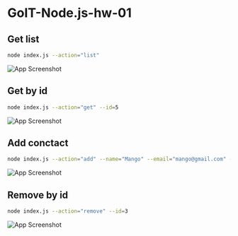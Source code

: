 
# GoIT-Node.js-hw-01 



##  Get list
```sh
node index.js --action="list"  
```
![App Screenshot](https://i.ibb.co/YQqYGkG/list.jpg)


## Get by id
```sh
node index.js --action="get" --id=5
```
![App Screenshot](https://i.ibb.co/2js7kgF/getById.jpg)


## Add conctact
```sh
node index.js --action="add" --name="Mango" --email="mango@gmail.com" --phone="322-22-22"
```
![App Screenshot](https://i.ibb.co/1R21XRZ/add.jpg)


## Remove by id
```sh
node index.js --action="remove" --id=3
```
![App Screenshot](https://i.ibb.co/K6kcp8Z/remove.jpg)
